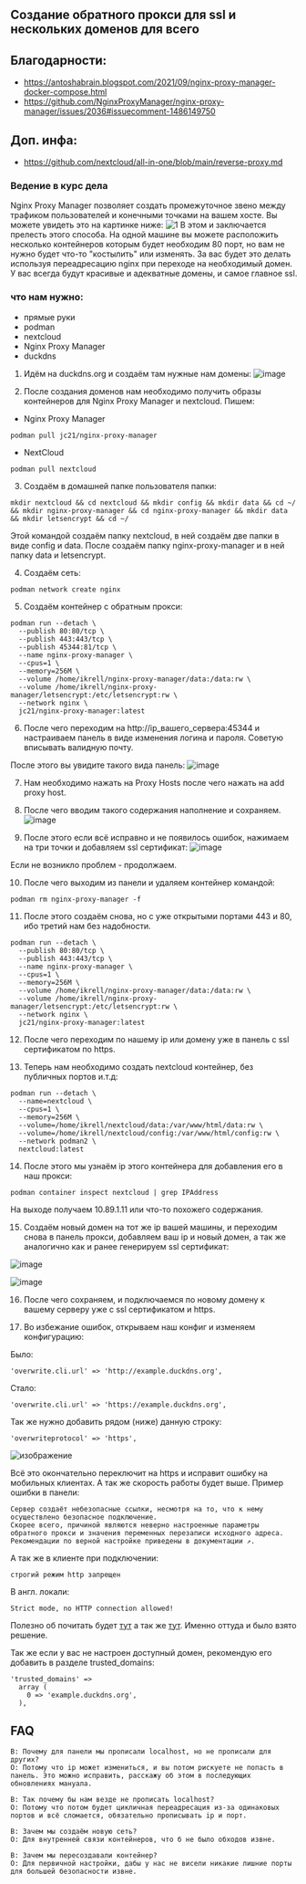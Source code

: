 ## Создание обратного прокси для ssl и нескольких доменов для всего

## Благодарности:
- https://antoshabrain.blogspot.com/2021/09/nginx-proxy-manager-docker-compose.html
- https://github.com/NginxProxyManager/nginx-proxy-manager/issues/2036#issuecomment-1486149750

## Доп. инфа:
- https://github.com/nextcloud/all-in-one/blob/main/reverse-proxy.md
  
### Ведение в курс дела
Nginx Proxy Manager позволяет создать промежуточное звено между трафиком пользователей и конечными точками на вашем хосте. Вы можете увидеть это на картинке ниже:
![1](https://raw.githubusercontent.com/WolfAURman/nginx_install_proxy/main/media/1.png)
В этом и заключается прелесть этого способа. На одной машине вы можете расположить несколько контейнеров которым будет необходим 80 порт, но вам не нужно будет что-то "костылить" или изменять.
За вас будет это делать используя переадресацию nginx при переходе на необходимый домен. У вас всегда будут красивые и адекватные домены, и самое главное ssl.

### что нам нужно:
- прямые руки
- podman
- nextcloud
- Nginx Proxy Manager
- duckdns

1. Идём на duckdns.org и создаём там нужные нам домены:
![image](https://github.com/WolfAURman/nginx_install_proxy/assets/93985232/7220c2cf-dbe2-43eb-9106-7556cf8772d6)

2. После создания доменов нам необходимо получить образы контейнеров для Nginx Proxy Manager и nextcloud. Пишем:

- Nginx Proxy Manager
```
podman pull jc21/nginx-proxy-manager
```

- NextCloud
```
podman pull nextcloud
```

3. Создаём в домашней папке пользователя папки:
```
mkdir nextcloud && cd nextcloud && mkdir config && mkdir data && cd ~/ && mkdir nginx-proxy-manager && cd nginx-proxy-manager && mkdir data && mkdir letsencrypt && cd ~/
```

Этой командой создаём папку nextcloud, в ней создаём две папки в виде config и data. После создаём папку nginx-proxy-manager и в ней папку data и letsencrypt.

4. Создаём сеть:

```
podman network create nginx
```

5. Создаём контейнер с обратным прокси:

```
podman run --detach \
  --publish 80:80/tcp \
  --publish 443:443/tcp \
  --publish 45344:81/tcp \
  --name nginx-proxy-manager \
  --cpus=1 \
  --memory=256M \
  --volume /home/ikrell/nginx-proxy-manager/data:/data:rw \
  --volume /home/ikrell/nginx-proxy-manager/letsencrypt:/etc/letsencrypt:rw \
  --network nginx \
  jc21/nginx-proxy-manager:latest
```

6. После чего переходим на http://ip_вашего_сервера:45344 и настраиваем панель в виде изменения логина и пароля. Советую вписывать валидную почту.

После этого вы увидите такого вида панель:
![image](https://raw.githubusercontent.com/WolfAURman/nginx_install_proxy/main/media/Screenshot%20from%202023-07-10%2011-58-58.png)

7. Нам необходимо нажать на Proxy Hosts после чего нажать на add proxy host.

8. После чего вводим такого содержания наполнение и сохраняем.
![image](https://raw.githubusercontent.com/WolfAURman/nginx_install_proxy/main/media/Screenshot%20from%202023-07-10%2011-57-31.png)

9. После этого если всё исправно и не появилось ошибок, нажимаем на три точки и добавляем ssl сертификат:
![image](https://raw.githubusercontent.com/WolfAURman/nginx_install_proxy/main/media/2.png)

Если не возникло проблем - продолжаем.

10. После чего выходим из панели и удаляем контейнер командой:
```
podman rm nginx-proxy-manager -f
```

11. После этого создаём снова, но с уже открытыми портами 443 и 80, ибо третий нам без надобности.

```
podman run --detach \
  --publish 80:80/tcp \
  --publish 443:443/tcp \
  --name nginx-proxy-manager \
  --cpus=1 \
  --memory=256M \
  --volume /home/ikrell/nginx-proxy-manager/data:/data:rw \
  --volume /home/ikrell/nginx-proxy-manager/letsencrypt:/etc/letsencrypt:rw \
  --network nginx \
  jc21/nginx-proxy-manager:latest
```

12. После чего переходим по нашему ip или домену уже в панель с ssl сертификатом по https.

13. Теперь нам необходимо создать nextcloud контейнер, без публичных портов и.т.д:

```
podman run --detach \
  --name=nextcloud \
  --cpus=1 \
  --memory=256M \
  --volume=/home/ikrell/nextcloud/data:/var/www/html/data:rw \
  --volume=/home/ikrell/nextcloud/config:/var/www/html/config:rw \
  --network podman2 \
  nextcloud:latest
```

14. После этого мы узнаём ip этого контейнера для добавления его в наш прокси:
```
podman container inspect nextcloud | grep IPAddress
```
На выходе получаем 10.89.1.11 или что-то похожего содержания.

15. Создаём новый домен на тот же ip вашей машины, и переходим снова в панель прокси, добавляем ваш ip и новый домен, а так же аналогично как и ранее генерируем ssl сертификат:

![image](https://raw.githubusercontent.com/WolfAURman/nginx_install_proxy/main/media/Screenshot%20from%202023-07-10%2011-58-15.png)

![image](https://raw.githubusercontent.com/WolfAURman/nginx_install_proxy/main/media/2.png)

16. После чего сохраняем, и подключаемся по новому домену к вашему серверу уже с ssl сертификатом и https.

17. Во избежание ошибок, открываем наш конфиг и изменяем конфигурацию:

Было:
```
'overwrite.cli.url' => 'http://example.duckdns.org',
```

Стало:
```
'overwrite.cli.url' => 'https://example.duckdns.org',
```

Так же нужно добавить рядом (ниже) данную строку:

```
'overwriteprotocol' => 'https',
```
![изображение](https://github.com/WolfAURman/nginx_install_proxy/assets/93985232/74f7d711-4c25-4d0e-b4f9-bd01808508f2)


Всё это окончательно переключит на https и исправит ошибку на мобильных клиентах. А так же скорость работы будет выше.
Пример ошибки в панели:
```
Сервер создаёт небезопасные ссылки, несмотря на то, что к нему осуществлено безопасное подключение.
Скорее всего, причиной являются неверно настроенные параметры обратного прокси и значения переменных перезаписи исходного адреса.
Рекомендации по верной настройке приведены в документации ↗.
```

А так же в клиенте при подключении:
```
строгий режим http запрещен
```
В англ. локали:
```
Strict mode, no HTTP connection allowed!
```

Полезно об почитать будет [тут](https://qna.habr.com/q/1236040) а так же [тут](https://help.nextcloud.com/t/android-app-error-strict-mode-no-http-connection-allowed/125063). Именно оттуда и было взято решение.

Так же если у вас не настроен доступный домен, рекомендую его добавить в разделе trusted_domains:

```
'trusted_domains' =>
  array (
    0 => 'example.duckdns.org',
  ),
```

## FAQ
```
В: Почему для панели мы прописали localhost, но не прописали для других?
О: Потому что ip может измениться, и вы потом рискуете не попасть в панель. Это можно исправить, расскажу об этом в последующих обновлениях мануала.
```
```
В: Так почему бы нам везде не прописать localhost?
О: Потому что потом будет цикличная переадресация из-за одинаковых портов и всё сломается, обязательно прописывать ip и порт.
```
```
В: Зачем мы создаём новую сеть?
О: Для внутренней связи контейнеров, что б не было обходов извне.
```
```
В: Зачем мы пересоздавали контейнер?
О: Для первичной настройки, дабы у нас не висели никакие лишние порты для большей безопасности извне.
```
